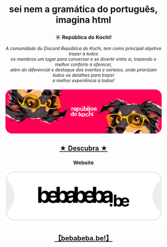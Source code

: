 # <p align="center">sei nem a gramática do português, imagina html
</p>


### <p align="center">☀ República do Kochi!
</p>

*<p align="center">A comunidade do Discord República do Kochi, tem como principal objetivo trazer a todos <br> os membros um lugar para conversar e se divertir entre si, trazendo o melhor conforto a oferecer, <br> além do diferencial e destaque dos eventos e sorteios, onde priorizam todos os detalhes para trazer <br> a melhor experiência a todos!*
</p>

<p 
  align="center">
  <img src="repkochi.png" width="550" />
</p>

## <p align="center">[★ Descubra ★](https://discord.gg/JQ2HdUm)
</p>

### <p align="center">Website
</p>

<p 
  align="center">
  <img src="bebabebabanner.png" width="500" />
</p>

## <p align="center">[【bebabeba.be!】](https://bebabeba.be)
</p>
